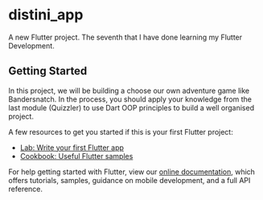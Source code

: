 # distini_app

A new Flutter project.
The seventh that I have done learning my Flutter Development.

## Getting Started

In this project, we will be building a choose our own adventure game like Bandersnatch. 
In the process, you should apply your knowledge from the last module (Quizzler) to use Dart OOP principles to build a well organised project.

A few resources to get you started if this is your first Flutter project:

- [Lab: Write your first Flutter app](https://flutter.dev/docs/get-started/codelab)
- [Cookbook: Useful Flutter samples](https://flutter.dev/docs/cookbook)

For help getting started with Flutter, view our
[online documentation](https://flutter.dev/docs), which offers tutorials,
samples, guidance on mobile development, and a full API reference.

